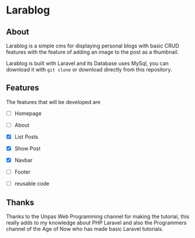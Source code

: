 # Larablog

## About

Larablog is a simple cms for displaying personal blogs with basic CRUD features with the feature of adding an image to the post as a thumbnail.

Larablog is built with Laravel and its Database uses MySql, you can download it with `git clone` or download directly from this repository.

## Features

The features that will be developed are

- [ ] Homepage

- [ ] About
- [x] List Posts
- [x] Show Post
- [x]  Navbar
- [ ]   Footer
- [ ]    reusable code

## Thanks

Thanks to the Unpas Web Programming channel for making the tutorial, this really adds to my knowledge about PHP Laravel and also the Programmers channel of the Age of Now who has made basic Laravel tutorials.